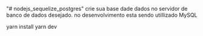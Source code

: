 "# nodejs_sequelize_postgres" 
crie sua base dade dados no servidor de banco de dados desejado.
no desenvolvimento esta sendo utillizado MySQL

yarn install
yarn dev

